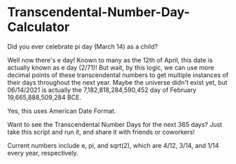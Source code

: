# Transcendental-Number-Day-Calculator
Did you ever celebrate pi day (March 14) as a child?

Well now there's e day! Known to many as the 12th of April, this date is actually known as e day (2/71)!
But wait, by this logic, we can use more decimal points of these transcendental numbers to get multiple instances of their days throughout the next year. Maybe the universe didn't exist yet, but 06/14/2021 is actually the 7,182,818,284,590,452 day of February 19,665,888,509,284 BCE. 

Yes, this uses American Date Format. 

Want to see the Transcendental Number Days for the next 365 days? Just take this script and run it, and share it with friends or coworkers!

Current numbers include e, pi, and sqrt(2), which are 4/12, 3/14, and 1/14 every year, respectively.
